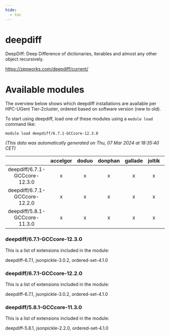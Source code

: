 ```yaml
---
hide:
  - toc
---
```


deepdiff
========


DeepDiff: Deep Difference of dictionaries, iterables and almost any other object recursively.

https://zepworks.com/deepdiff/current/
# Available modules


The overview below shows which deepdiff installations are available per HPC-UGent Tier-2cluster, ordered based on software version (new to old).

To start using deepdiff, load one of these modules using a `module load` command like:

```shell
module load deepdiff/6.7.1-GCCcore-12.3.0
```

*(This data was automatically generated on Thu, 07 Mar 2024 at 18:35:40 CET)*  

| |accelgor|doduo|donphan|gallade|joltik|skitty|
| :---: | :---: | :---: | :---: | :---: | :---: | :---: |
|deepdiff/6.7.1-GCCcore-12.3.0|x|x|x|x|x|x|
|deepdiff/6.7.1-GCCcore-12.2.0|x|x|x|x|x|x|
|deepdiff/5.8.1-GCCcore-11.3.0|x|x|x|x|x|x|


### deepdiff/6.7.1-GCCcore-12.3.0

This is a list of extensions included in the module:

deepdiff-6.7.1, jsonpickle-3.0.2, ordered-set-4.1.0

### deepdiff/6.7.1-GCCcore-12.2.0

This is a list of extensions included in the module:

deepdiff-6.7.1, jsonpickle-3.0.2, ordered-set-4.1.0

### deepdiff/5.8.1-GCCcore-11.3.0

This is a list of extensions included in the module:

deepdiff-5.8.1, jsonpickle-2.2.0, ordered-set-4.1.0